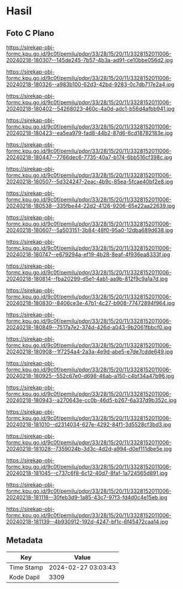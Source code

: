 # Hasil

## Foto C Plano

https://sirekap-obj-formc.kpu.go.id/9c0f/pemilu/pdpr/33/28/15/20/11/3328152011006-20240218-180307--145de245-7b57-4b3a-ad91-ce10bbe056d2.jpg

https://sirekap-obj-formc.kpu.go.id/9c0f/pemilu/pdpr/33/28/15/20/11/3328152011006-20240218-180326--a983b100-62d3-42bd-9283-0c7db717e2a4.jpg

https://sirekap-obj-formc.kpu.go.id/9c0f/pemilu/pdpr/33/28/15/20/11/3328152011006-20240218-180402--54268023-460c-4a0d-adc1-b56d4afbb941.jpg

https://sirekap-obj-formc.kpu.go.id/9c0f/pemilu/pdpr/33/28/15/20/11/3328152011006-20240218-180423--ea5ea979-fad8-44b2-87d6-6cd18782183e.jpg

https://sirekap-obj-formc.kpu.go.id/9c0f/pemilu/pdpr/33/28/15/20/11/3328152011006-20240218-180447--7766dec6-7735-40a7-b174-6bb516cf398c.jpg

https://sirekap-obj-formc.kpu.go.id/9c0f/pemilu/pdpr/33/28/15/20/11/3328152011006-20240218-180507--5d324247-2eac-4b9c-85ea-5fcae40bf2e8.jpg

https://sirekap-obj-formc.kpu.go.id/9c0f/pemilu/pdpr/33/28/15/20/11/3328152011006-20240218-180538--335fbe44-22d2-4126-9206-65e22aa22639.jpg

https://sirekap-obj-formc.kpu.go.id/9c0f/pemilu/pdpr/33/28/15/20/11/3328152011006-20240218-180607--5a503151-3b84-48f0-95a0-12dba689d638.jpg

https://sirekap-obj-formc.kpu.go.id/9c0f/pemilu/pdpr/33/28/15/20/11/3328152011006-20240218-180747--e679294a-ef19-4b28-8eaf-4f936ea8333f.jpg

https://sirekap-obj-formc.kpu.go.id/9c0f/pemilu/pdpr/33/28/15/20/11/3328152011006-20240218-180814--fba20299-d5e1-4ab1-aa9b-812f9c9a1a7d.jpg

https://sirekap-obj-formc.kpu.go.id/9c0f/pemilu/pdpr/33/28/15/20/11/3328152011006-20240218-180830--8406ce3e-47b1-4c27-b908-77472894f964.jpg

https://sirekap-obj-formc.kpu.go.id/9c0f/pemilu/pdpr/33/28/15/20/11/3328152011006-20240218-180849--7517a7e2-374d-426d-a043-9b2061fbbcf0.jpg

https://sirekap-obj-formc.kpu.go.id/9c0f/pemilu/pdpr/33/28/15/20/11/3328152011006-20240218-180908--1f7254a4-2a3a-4e9d-abe5-e7de7cdde649.jpg

https://sirekap-obj-formc.kpu.go.id/9c0f/pemilu/pdpr/33/28/15/20/11/3328152011006-20240218-180925--552c67e0-d698-46ab-a150-c4bf34a47b96.jpg

https://sirekap-obj-formc.kpu.go.id/9c0f/pemilu/pdpr/33/28/15/20/11/3328152011006-20240218-180943--a270643e-cc0b-46d5-b267-6a337d9b352c.jpg

https://sirekap-obj-formc.kpu.go.id/9c0f/pemilu/pdpr/33/28/15/20/11/3328152011006-20240218-181010--d2314034-627e-4292-84f1-3d5528cf3bd3.jpg

https://sirekap-obj-formc.kpu.go.id/9c0f/pemilu/pdpr/33/28/15/20/11/3328152011006-20240218-181028--7359024b-3d3c-4d2d-a994-d0ef111dbe5e.jpg

https://sirekap-obj-formc.kpu.go.id/9c0f/pemilu/pdpr/33/28/15/20/11/3328152011006-20240218-181045--c737c6f8-6c12-40d7-8faf-1a724565d891.jpg

https://sirekap-obj-formc.kpu.go.id/9c0f/pemilu/pdpr/33/28/15/20/11/3328152011006-20240218-181118--30feb3d9-1a85-43c7-97f3-fd4d0c4e15eb.jpg

https://sirekap-obj-formc.kpu.go.id/9c0f/pemilu/pdpr/33/28/15/20/11/3328152011006-20240218-181139--4b930912-192d-4247-bf1c-6f45472caa14.jpg


## Metadata

| Key        | Value               |
| ---------- | ------------------- |
| Time Stamp | 2024-02-27 03:03:43 |
| Kode Dapil | 3309                |




